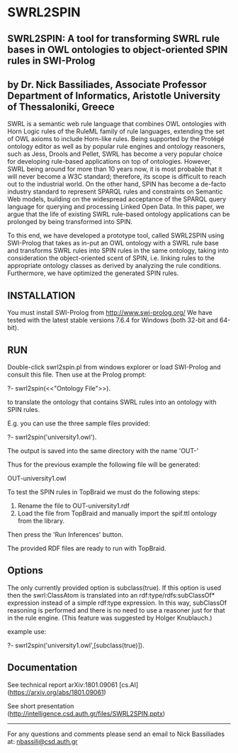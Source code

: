 # SWRL2SPIN
SWRL2SPIN: A tool for transforming SWRL rule bases in OWL ontologies to object-oriented SPIN rules in SWI-Prolog
----------------------------------------------------------------------------------------------------------------
by Dr. Nick Bassiliades, Associate Professor
Department of Informatics, Aristotle University of Thessaloniki, Greece
----------------------------------------------------------------------------------------------------------------
SWRL is a semantic web rule language that combines OWL ontologies with Horn Logic rules of the RuleML family of rule languages, extending the set of OWL axioms to include Horn-like rules. Being supported by the
Protégé ontology editor as well as by popular rule engines and ontology reasoners, such as Jess, Drools and Pellet, SWRL has become a very popular choice for developing rule-based applications on top of
ontologies. However, SWRL being around for more than 10 years now, it is most probable that it will never become a W3C standard; therefore, its scope is difficult to reach out to the industrial world. On the
other hand, SPIN has become a de-facto industry standard to represent SPARQL rules and constraints on Semantic Web models, building on the widespread acceptance of the SPARQL query language for querying and
processing Linked Open Data. In this paper, we argue that the life of existing SWRL rule-based ontology applications can be prolonged by being transformed into SPIN.

To this end, we have developed a prototype tool, called SWRL2SPIN using SWI-Prolog that takes as in-put an OWL ontology with a SWRL rule base and transforms SWRL rules into SPIN rules in the same ontology, taking
into consideration the object-oriented scent of SPIN, i.e. linking rules to the appropriate ontology classes as derived by analyzing the rule conditions. Furthermore, we have optimized the generated SPIN rules.

INSTALLATION
------------
You must install SWI-Prolog from http://www.swi-prolog.org/
We have tested with the latest stable versions 7.6.4 for Windows (both 32-bit and 64-bit).

RUN
---
Double-click swrl2spin.pl from windows explorer or load SWI-Prolog and consult this file.
Then use at the Prolog prompt:

?- swrl2spin(<<"Ontology File">>).

to translate the ontology that contains SWRL rules into an ontology with SPIN rules.

E.g. you can use the three sample files provided:

?-  swrl2spin('university1.owl').

The output is saved into the same directory with the name
'OUT-<Ontology File>'

Thus for the previous example the following file will be generated:

OUT-university1.owl

To test the SPIN rules in TopBraid we must do the following steps:
1) Rename the file to OUT-university1.rdf
2) Load the file from TopBraid and manually import the spif.ttl ontology from the library.

Then press the 'Run Inferences' button.

The provided RDF files are ready to run with TopBraid.

Options
-------
The only currently provided option is subclass(true).
If this option is used then the swrl:ClassAtom is translated into an rdf:type/rdfs:subClassOf* expression instead of a simple rdf:type expression.
In this way, subClassOf reasoning is performed and there is no need to use a reasoner just for that in the rule engine.
(This feature was suggested by Holger Knublauch.)

example use:

?-  swrl2spin('university1.owl',[subclass(true)]).

Documentation
-------------
See technical report 	arXiv:1801.09061 [cs.AI] (https://arxiv.org/abs/1801.09061)

See short presentation (http://intelligence.csd.auth.gr/files/SWRL2SPIN.pptx)

---------------------
For any questions and comments please send an email to Nick Bassiliades at: nbassili@csd.auth.gr
